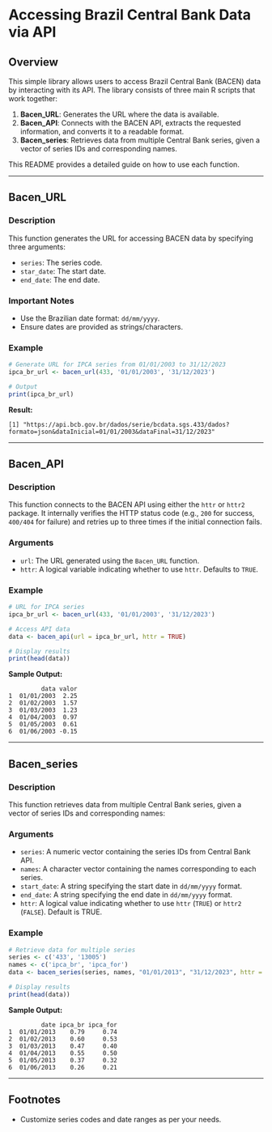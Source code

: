 # Accessing Brazil Central Bank Data via API

## Overview
This simple library allows users to access Brazil Central Bank (BACEN) data by interacting with its API. The library consists of three main R scripts that work together:

1. **Bacen_URL**: Generates the URL where the data is available.
2. **Bacen_API**: Connects with the BACEN API, extracts the requested information, and converts it to a readable format.
3. **Bacen_series**: Retrieves data from multiple Central Bank series, given a vector of series IDs and corresponding names.

This README provides a detailed guide on how to use each function.

---

## Bacen_URL

### Description
This function generates the URL for accessing BACEN data by specifying three arguments:
- `series`: The series code.
- `star_date`: The start date.
- `end_date`: The end date.

### Important Notes
- Use the Brazilian date format: `dd/mm/yyyy`.
- Ensure dates are provided as strings/characters.

### Example
```r
# Generate URL for IPCA series from 01/01/2003 to 31/12/2023
ipca_br_url <- bacen_url(433, '01/01/2003', '31/12/2023')

# Output
print(ipca_br_url)
```
**Result:**
```
[1] "https://api.bcb.gov.br/dados/serie/bcdata.sgs.433/dados?formato=json&dataInicial=01/01/2003&dataFinal=31/12/2023"
```

---

## Bacen_API

### Description
This function connects to the BACEN API using either the `httr` or `httr2` package. It internally verifies the HTTP status code (e.g., `200` for success, `400/404` for failure) and retries up to three times if the initial connection fails.

### Arguments
- `url`: The URL generated using the `Bacen_URL` function.
- `httr`: A logical variable indicating whether to use `httr`. Defaults to `TRUE`.

### Example
```r
# URL for IPCA series
ipca_br_url <- bacen_url(433, '01/01/2003', '31/12/2023')

# Access API data
data <- bacen_api(url = ipca_br_url, httr = TRUE)

# Display results
print(head(data))
```
**Sample Output:**
```
         data valor
1  01/01/2003  2.25
2  01/02/2003  1.57
3  01/03/2003  1.23
4  01/04/2003  0.97
5  01/05/2003  0.61
6  01/06/2003 -0.15
```

---

## Bacen_series

### Description
This function retrieves data from multiple Central Bank series, given a vector of series IDs and corresponding names:

### Arguments

- `series`: A numeric vector containing the series IDs from Central Bank API.
- `names`: A character vector containing the names corresponding to each series.
- `start_date`: A string specifying the start date in `dd/mm/yyyy` format.
- `end_date`: A string specifying the end date in `dd/mm/yyyy` format.
- `httr`: A logical value indicating whether to use `httr` (`TRUE`) or `httr2` (`FALSE`). Default is TRUE.

### Example
```r
# Retrieve data for multiple series
series <- c('433', '13005')
names <- c('ipca_br', 'ipca_for')
data <- bacen_series(series, names, "01/01/2013", "31/12/2023", httr = TRUE)

# Display results
print(head(data))
```
**Sample Output:**
```
         date ipca_br ipca_for
1  01/01/2013    0.79     0.74
2  01/02/2013    0.60     0.53
3  01/03/2013    0.47     0.40
4  01/04/2013    0.55     0.50
5  01/05/2013    0.37     0.32
6  01/06/2013    0.26     0.21
```

---

## Footnotes
- Customize series codes and date ranges as per your needs.

